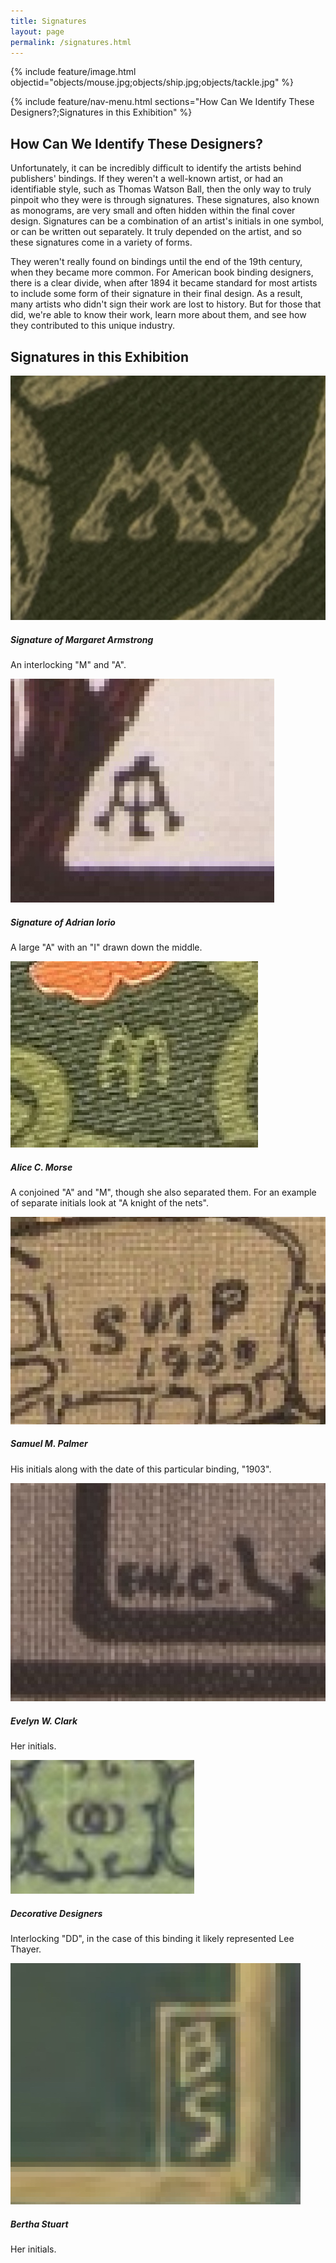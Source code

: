 ```yaml
---
title: Signatures
layout: page
permalink: /signatures.html
---
```

{% include feature/image.html objectid="objects/mouse.jpg;objects/ship.jpg;objects/tackle.jpg" %}

{% include feature/nav-menu.html sections="How Can We Identify These Designers?;Signatures in this Exhibition" %}

## How Can We Identify These Designers?
Unfortunately, it can be incredibly difficult to identify the artists behind publishers' bindings. If they weren't a well-known artist, or had an identifiable style, such as Thomas Watson Ball, then the only way to truly pinpoit who they were is through signatures. These signatures, also known as monograms, are very small and often hidden within the final cover design. Signatures can be a combination of an artist's initials in one symbol, or can be written out separately. It truly depended on the artist, and so these signatures come in a variety of forms. 

They weren't really found on bindings until the end of the 19th century, when they became more common. For American book binding designers, there is a clear divide, when after 1894 it became standard for most artists to include some form of their signature in their final design. As a result, many artists who didn't sign their work are lost to history. But for those that did, we're able to know their work, learn more about them, and see how they contributed to this unique industry. 
  
## Signatures in this Exhibition


<div class="row row-cols-1 row-cols-md-2 row-cols-lg-3 g-3">
  <div class="col">
    <div class="card">
      <img src="objects/armstrong.jpg" class="card-img-top">
      <div class="card-body">
        <h5 class="card-title">Signature of Margaret Armstrong</h5>
        <p class="card-text">
          An interlocking "M" and "A".
        </p>
      </div>
    </div>
  </div>
  <div class="col">
    <div class="card">
      <img src="objects/iorio.jpg" class="card-img-top">
      <div class="card-body">
        <h5 class="card-title">Signature of Adrian Iorio</h5>
        <p class="card-text">
          A large "A" with an "I" drawn down the middle.
        </p>
      </div>
    </div>
  </div>
  <div class="col">
    <div class="card">
      <img src="objects/morse.jpg" class="card-img-top">
      <div class="card-body">
        <h5 class="card-title">Alice C. Morse</h5>
        <p class="card-text">
          A conjoined "A" and "M", though she also separated them. For an example of separate initials look at "A knight of the nets". 
        </p>
      </div>
    </div>
  </div>
  <div class="col">
    <div class="card">
      <img src="objects/palmer.jpg" class="card-img-top">
      <div class="card-body">
        <h5 class="card-title">Samuel M. Palmer</h5>
        <p class="card-text">
          His initials along with the date of this particular binding, "1903".
        </p>
      </div>
    </div>
  </div>
  <div class="col">
    <div class="card">
      <img src="objects/clark.jpg" class="card-img-top">
      <div class="card-body">
        <h5 class="card-title">Evelyn W. Clark</h5>
        <p class="card-text">
          Her initials.
        </p>
      </div>
    </div>
  </div>
  <div class="col">
    <div class="card">
      <img src= "objects/dd.jpg" class="card-img-top">
      <div class="card-body">
        <h5 class="card-title">Decorative Designers</h5>
        <p class="card-text">
         Interlocking "DD", in the case of this binding it likely represented Lee Thayer.
        </p>
      </div>
    </div>
  </div>
    <div class="col">
    <div class="card">
      <img src= "objects/bertha.jpg" class="card-img-top">
      <div class="card-body">
        <h5 class="card-title">Bertha Stuart</h5>
        <p class="card-text">
         Her initials.
        </p>
      </div>
    </div>
  </div>
</div>
